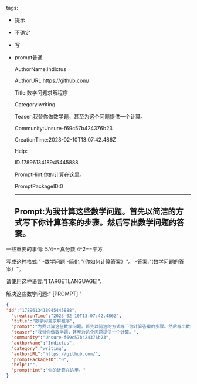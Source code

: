   tags: 
- 提示
- 不确定
- 写
- prompt普通

  AuthorName:Indictus

  AuthorURL:https://github.com/

  Title:数学问题求解程序

  Category:writing

  Teaser:我替你做数学题，甚至为这个问题提供一个计算。

  Community:Unsure-f69c57b424376b23

  CreationTime:2023-02-10T13:07:42.486Z

  Help:

  ID:1789613418945445888

  PromptHint:你的计算在这里。

  PromptPackageID:0

  ---

  ## Prompt:为我计算这些数学问题。首先以简洁的方式写下你计算答案的步骤。然后写出数学问题的答案。

一些重要的事情:
5/4==真分数
4^2==平方

写成这种格式:"
-数学问题
-简化:"(你如何计算答案）"。
-答案:"(数学问题的答案）"。

请使用这种语言:"[TARGETLANGUAGE]".

解决这些数学问题:"
[PROMPT]
"
>>>

  ```json
  {
  "id":"1789613418945445888",
    "creationTime":"2023-02-10T13:07:42.486Z",
    "title":"数学问题求解程序",
    "prompt":"为我计算这些数学问题。首先以简洁的方式写下你计算答案的步骤。然后写出数学问题的答案。\n\n一些重要的事情:\n5/4==真分数\n4^2==平方\n\n写成这种格式:\"\n-数学问题\n-简化:\"(你如何计算答案）\"。\n-答案:\"(数学问题的答案）\"。\n\n请使用这种语言:\"[TARGETLANGUAGE]\".\n\n解决这些数学问题:\"\n[PROMPT]\n\"\n>>>",
    "teaser":"我替你做数学题，甚至为这个问题提供一个计算。",
    "community":"Unsure-f69c57b424376b23",
    "authorName":"Indictus",
    "category":"writing",
    "authorURL":"https://github.com/",
    "promptPackageID":"0",
    "help":"",
    "promptHint":"你的计算在这里。"
  }
  ```
